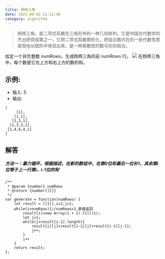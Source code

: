 ```yaml
---
title: 杨辉三角
date: 2021-09-02 21:12:40
category: algorithm
---
```

>杨辉三角，是二项式系数在三角形中的一种几何排列。它是中国古代数学的杰出研究成果之一，它把二项式系数图形化，把组合数内在的一些代数性质直观地从图形中体现出来，是一种离散型的数与形的结合。

给定一个非负整数 numRows，生成杨辉三角的前 numRows 行。
![](https://upload-images.jianshu.io/upload_images/10024246-7867d25a31bd75be.gif?imageMogr2/auto-orient/strip)
在杨辉三角中，每个数是它左上方和右上方的数的和。
## 示例:
- 输入: 5
- 输出:
```
[
     [1],
    [1,1],
   [1,2,1],
  [1,3,3,1],
 [1,4,6,4,1]
]
```

## 解答
##### 方法一：暴力循环，根据描述，在新的数组中，在第0位和最后一位补1，其余第i位等于上一行第i，i-1位的和
```
/**
 * @param {number} numRows
 * @return {number[][]}
 */
var generate = function(numRows) {
    let result = [[1]],i=1,j=1;
    while(i<numRows){//numRows=1,直接返回
        result[i]=new Array(i + 1).fill(1);
        let j=1;
        while(j<result[i-1].length){
            result[i][j]=result[i-1][j]+result[i-1][j-1];
            j++;
        }
        i++
    }
    return result;
};
```
